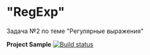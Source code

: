 # "RegExp"
Задача №2 по теме "Регулярные выражения"  
  
**Project Sample** [![Build status](https://ci.appveyor.com/api/projects/status/1updkknt88ugk5qs?svg=true)](https://ci.appveyor.com/project/Gronik4/regexp-2)
